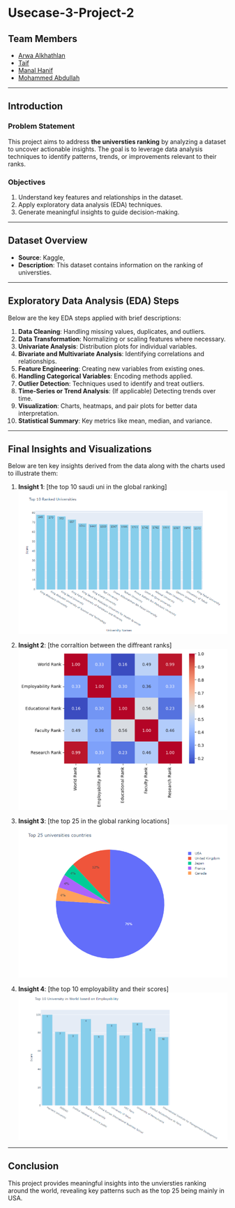 
# Usecase-3-Project-2 

##  Team Members
- [Arwa Alkhathlan](https://github.com/arwaalkhathlan)  
- [Taif]()
- [Manal Hanif](https://github.com/ManalHanif)
- [Mohammed Abdullah](https://github.com/Mohammed-Abdullah2)

---

## Introduction
### Problem Statement
This project aims to address **the universties ranking** by analyzing a dataset to uncover actionable insights. The goal is to leverage data analysis techniques to identify patterns, trends, or improvements relevant to their ranks.

### Objectives
1. Understand key features and relationships in the dataset.
2. Apply exploratory data analysis (EDA) techniques.
3. Generate meaningful insights to guide decision-making.

---

##  Dataset Overview
- **Source**: Kaggle,  
- **Description**: This dataset contains information on the ranking of universties.

---

##  Exploratory Data Analysis (EDA) Steps
Below are the key EDA steps applied with brief descriptions:

1. **Data Cleaning**: Handling missing values, duplicates, and outliers.
2. **Data Transformation**: Normalizing or scaling features where necessary.
3. **Univariate Analysis**: Distribution plots for individual variables.
4. **Bivariate and Multivariate Analysis**: Identifying correlations and relationships.
5. **Feature Engineering**: Creating new variables from existing ones.
6. **Handling Categorical Variables**: Encoding methods applied.
7. **Outlier Detection**: Techniques used to identify and treat outliers.
8. **Time-Series or Trend Analysis**: (If applicable) Detecting trends over time.
9. **Visualization**: Charts, heatmaps, and pair plots for better data interpretation.
10. **Statistical Summary**: Key metrics like mean, median, and variance.

---

##  Final Insights and Visualizations
Below are ten key insights derived from the data along with the charts used to illustrate them:

1. **Insight 1**: [the top 10 saudi uni in the global ranking]  
   ![Chart 1](Top-10-saudi.png)

2. **Insight 2**: [the corraltion between the diffreant ranks]  
   ![Chart 2](corr-between-ranks.png)

3. **Insight 3**: [the top 25 in the global ranking locations]  
   ![Chart 3](Top25.png)

4. **Insight 4**: [the top 10 employability and their scores]  
   ![Chart 4](Top-10-employment.png)


---

##  Conclusion
This project provides meaningful insights into the unviersties ranking around the world, revealing key patterns such as the top 25 being mainly in USA.


